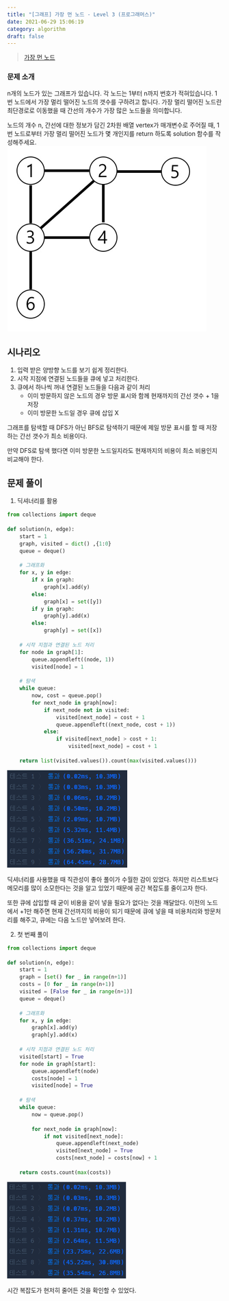 ```yaml
---
title: "[그래프] 가장 먼 노드 - Level 3 (프로그래머스)"
date: 2021-06-29 15:06:19
category: algorithm
draft: false
---
```

>[가장 먼 노드](https://programmers.co.kr/learn/courses/30/lessons/49189)

### 문제 소개
n개의 노드가 있는 그래프가 있습니다. 각 노드는 1부터 n까지 번호가 적혀있습니다. 1번 노드에서 가장 멀리 떨어진 노드의 갯수를 구하려고 합니다. 가장 멀리 떨어진 노드란 최단경로로 이동했을 때 간선의 개수가 가장 많은 노드들을 의미합니다.

노드의 개수 n, 간선에 대한 정보가 담긴 2차원 배열 vertex가 매개변수로 주어질 때, 1번 노드로부터 가장 멀리 떨어진 노드가 몇 개인지를 return 하도록 solution 함수를 작성해주세요.
![49189_Graph](./49189_그래프.jpg)

## 시나리오
1. 입력 받은 양방향 노드를 보기 쉽게 정리한다.
2. 시작 지점에 연결된 노드들을 큐에 넣고 처리한다.
3. 큐에서 하나씩 꺼내 연결된 노드들을 다음과 같이 처리
    - 이미 방문하지 않은 노드의 경우 방문 표시와 함께 현재까지의 간선 갯수 + 1을 저장
    - 이미 방문한 노드일 경우 큐에 삽입 X

그래프를 탐색할 때 DFS가 아닌 BFS로 탐색하기 때문에 제일 방문 표시를 할 때 저장하는 간선 갯수가 최소 비용이다.

만약 DFS로 탐색 했다면 이미 방문한 노드일지라도 현재까지의 비용이 최소 비용인지 비교해야 한다.

## 문제 풀이
1. 딕셔너리를 활용

```python
from collections import deque

def solution(n, edge):
    start = 1
    graph, visited = dict() ,{1:0}
    queue = deque()

    # 그래프화
    for x, y in edge:
        if x in graph:
            graph[x].add(y)
        else:
            graph[x] = set([y])
        if y in graph:
            graph[y].add(x)
        else:
            graph[y] = set([x])
    
    # 시작 지점과 연결된 노드 처리
    for node in graph[1]:
        queue.appendleft((node, 1))
        visited[node] = 1
        
    # 탐색
    while queue:
        now, cost = queue.pop()
        for next_node in graph[now]:
            if next_node not in visited:
                visited[next_node] = cost + 1
                queue.appendleft((next_node, cost + 1))
            else:
                if visited[next_node] > cost + 1:
                    visited[next_node] = cost + 1

    return list(visited.values()).count(max(visited.values()))
```

![49189_Graph_Result_1](./49189_그래프_결과1.PNG)

딕셔너리를 사용했을 때 직관성이 좋아 풀이가 수월한 감이 있었다. 하지만 리스트보다 메모리를 많이 소모한다는 것을 알고 있었기 때문에 공간 복잡도를 줄이고자 한다.

또한 큐에 삽입할 때 굳이 비용을 같이 넣을 필요가 없다는 것을 깨달았다. 이전의 노드에서 +1만 해주면 현재 간선까지의 비용이 되기 때문에 큐에 넣을 때 비용처리와 방문처리를 해주고, 큐에는 다음 노드만 넣어보려 한다.


2. 첫 번째 풀이

```python
from collections import deque

def solution(n, edge):
    start = 1
    graph = [set() for _ in range(n+1)]
    costs = [0 for _ in range(n+1)]
    visited = [False for _ in range(n+1)]
    queue = deque()
    
    # 그래프화
    for x, y in edge:
        graph[x].add(y)
        graph[y].add(x)
        
    # 시작 지점과 연결된 노드 처리
    visited[start] = True
    for node in graph[start]:
        queue.appendleft(node)
        costs[node] = 1
        visited[node] = True
        
    # 탐색
    while queue:
        now = queue.pop()
        
        for next_node in graph[now]:
            if not visited[next_node]:
                queue.appendleft(next_node)
                visited[next_node] = True
                costs[next_node] = costs[now] + 1
    
    return costs.count(max(costs))
```

![49189_Graph_Result_2](./49189_그래프_결과2.PNG)


시간 복잡도가 현저히 줄어든 것을 확인할 수 있었다.